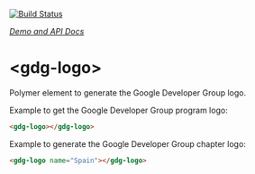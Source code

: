 [![Build Status](https://travis-ci.org/abdonrd/gdg-logo.svg?branch=master)](https://travis-ci.org/abdonrd/gdg-logo)

_[Demo and API Docs](https://abdonrd.github.io/gdg-logo/)_

# &lt;gdg-logo&gt;

Polymer element to generate the Google Developer Group logo.

Example to get the Google Developer Group program logo:

```html
<gdg-logo></gdg-logo>
```

Example to generate the Google Developer Group chapter logo:

```html
<gdg-logo name="Spain"></gdg-logo>
```
